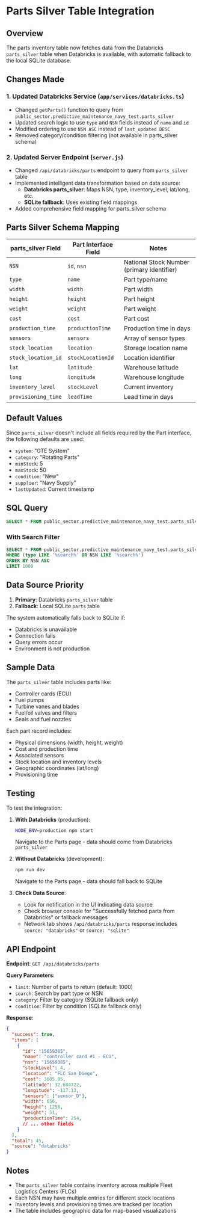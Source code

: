 # Parts Silver Table Integration

## Overview
The parts inventory table now fetches data from the Databricks `parts_silver` table when Databricks is available, with automatic fallback to the local SQLite database.

## Changes Made

### 1. Updated Databricks Service (`app/services/databricks.ts`)
- Changed `getParts()` function to query from `public_sector.predictive_maintenance_navy_test.parts_silver`
- Updated search logic to use `type` and `NSN` fields instead of `name` and `id`
- Modified ordering to use `NSN ASC` instead of `last_updated DESC`
- Removed category/condition filtering (not available in parts_silver schema)

### 2. Updated Server Endpoint (`server.js`)
- Changed `/api/databricks/parts` endpoint to query from `parts_silver` table
- Implemented intelligent data transformation based on data source:
  - **Databricks parts_silver**: Maps NSN, type, inventory_level, lat/long, etc.
  - **SQLite fallback**: Uses existing field mappings
- Added comprehensive field mapping for parts_silver schema

## Parts Silver Schema Mapping

| parts_silver Field | Part Interface Field | Notes |
|-------------------|---------------------|-------|
| `NSN` | `id`, `nsn` | National Stock Number (primary identifier) |
| `type` | `name` | Part type/name |
| `width` | `width` | Part width |
| `height` | `height` | Part height |
| `weight` | `weight` | Part weight |
| `cost` | `cost` | Part cost |
| `production_time` | `productionTime` | Production time in days |
| `sensors` | `sensors` | Array of sensor types |
| `stock_location` | `location` | Storage location name |
| `stock_location_id` | `stockLocationId` | Location identifier |
| `lat` | `latitude` | Warehouse latitude |
| `long` | `longitude` | Warehouse longitude |
| `inventory_level` | `stockLevel` | Current inventory |
| `provisioning_time` | `leadTime` | Lead time in days |

## Default Values

Since `parts_silver` doesn't include all fields required by the Part interface, the following defaults are used:

- `system`: "GTE System"
- `category`: "Rotating Parts"
- `minStock`: 5
- `maxStock`: 50
- `condition`: "New"
- `supplier`: "Navy Supply"
- `lastUpdated`: Current timestamp

## SQL Query

```sql
SELECT * FROM public_sector.predictive_maintenance_navy_test.parts_silver
```

### With Search Filter
```sql
SELECT * FROM public_sector.predictive_maintenance_navy_test.parts_silver
WHERE (type LIKE '%search%' OR NSN LIKE '%search%')
ORDER BY NSN ASC
LIMIT 1000
```

## Data Source Priority

1. **Primary**: Databricks `parts_silver` table
2. **Fallback**: Local SQLite `parts` table

The system automatically falls back to SQLite if:
- Databricks is unavailable
- Connection fails
- Query errors occur
- Environment is not production

## Sample Data

The `parts_silver` table includes parts like:
- Controller cards (ECU)
- Fuel pumps
- Turbine vanes and blades
- Fuel/oil valves and filters
- Seals and fuel nozzles

Each part record includes:
- Physical dimensions (width, height, weight)
- Cost and production time
- Associated sensors
- Stock location and inventory levels
- Geographic coordinates (lat/long)
- Provisioning time

## Testing

To test the integration:

1. **With Databricks** (production):
   ```bash
   NODE_ENV=production npm start
   ```
   Navigate to the Parts page - data should come from Databricks `parts_silver`

2. **Without Databricks** (development):
   ```bash
   npm run dev
   ```
   Navigate to the Parts page - data should fall back to SQLite

3. **Check Data Source**:
   - Look for notification in the UI indicating data source
   - Check browser console for "Successfully fetched parts from Databricks" or fallback messages
   - Network tab shows `/api/databricks/parts` response includes `source: "databricks"` or `source: "sqlite"`

## API Endpoint

**Endpoint**: `GET /api/databricks/parts`

**Query Parameters**:
- `limit`: Number of parts to return (default: 1000)
- `search`: Search by part type or NSN
- `category`: Filter by category (SQLite fallback only)
- `condition`: Filter by condition (SQLite fallback only)

**Response**:
```json
{
  "success": true,
  "items": [
    {
      "id": "15659385",
      "name": "controller card #1 - ECU",
      "nsn": "15659385",
      "stockLevel": 4,
      "location": "FLC San Diego",
      "cost": 3605.85,
      "latitude": 32.684722,
      "longitude": -117.13,
      "sensors": ["sensor_D"],
      "width": 656,
      "height": 1258,
      "weight": 51,
      "productionTime": 254,
      // ... other fields
    }
  ],
  "total": 45,
  "source": "databricks"
}
```

## Notes

- The `parts_silver` table contains inventory across multiple Fleet Logistics Centers (FLCs)
- Each NSN may have multiple entries for different stock locations
- Inventory levels and provisioning times are tracked per location
- The table includes geographic data for map-based visualizations




